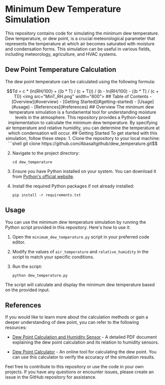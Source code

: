# Minimum Dew Temperature Simulation

This repository contains code for simulating the minimum dew temperature. Dew temperature, or dew point, is a crucial meteorological parameter that represents the temperature at which air becomes saturated with moisture and condensation forms. This simulation can be useful in various fields, including meteorology, agriculture, and HVAC systems.

## Dew Point Temperature Calculation

The dew point temperature can be calculated using the following formula:

```math
Td = c * (ln(RH/100) + ((b * T) / (c + T))) / (b - ln(RH/100) - ((b * T) / (c + T)))


<img src="MinT_RH.png" width="600">

## Table of Contents

- [Overview](#overview)
- [Getting Started](#getting-started)
- [Usage](#usage)
- [References](#references)

## Overview

The minimum dew temperature simulation is a fundamental tool for understanding moisture levels in the atmosphere. This repository provides a Python-based implementation to calculate the minimum dew temperature. By specifying air temperature and relative humidity, you can determine the temperature at which condensation will occur.

## Getting Started

To get started with this simulation, follow these steps:

1. Clone the repository to your local machine:

   ```shell
   git clone https://github.com/Abasaltgithub/dew_temperature.git
   ```

2. Navigate to the project directory:

   ```shell
   cd dew_temperature
   ```

3. Ensure you have Python installed on your system. You can download it from [Python's official website](https://www.python.org/downloads/).

4. Install the required Python packages if not already installed:

   ```shell
   pip install -r requirements.txt
   ```

## Usage

You can use the minimum dew temperature simulation by running the Python script provided in this repository. Here's how to use it:
1. Open the `minimum_dew_temperature.py` script in your preferred code editor.
2. Modify the values of `air_temperature` and `relative_humidity` in the script to match your specific conditions.
3. Run the script:

   ```shell
   python dew_temperature.py
   ```

The script will calculate and display the minimum dew temperature based on the provided input.

## References

If you would like to learn more about the calculation methods or gain a deeper understanding of dew point, you can refer to the following resources:

- [Dew Point Calculation and Humidity Sensor](http://irtfweb.ifa.hawaii.edu/~tcs3/tcs3/Misc/Dewpoint_Calculation_Humidity_Sensor_E.pdf) - A detailed PDF document explaining the dew point calculation and its relation to humidity sensors.

- [Dew Point Calculator](https://www.calculator.net/dew-point-calculator.html?airtemperature=37&airtemperatureunit=celsius&humidity=60&dewpoint=&dewpointunit=celsius&x=63&y=22) - An online tool for calculating the dew point. You can use this calculator to verify the accuracy of the simulation results.

Feel free to contribute to this repository or use the code in your own projects. If you have any questions or encounter issues, please create an issue in the GitHub repository for assistance.
